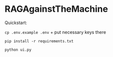 # RAGAgainstTheMachine

Quickstart:

`cp .env.example .env` + put necessary keys there

`pip install -r requirements.txt`

`python ui.py`